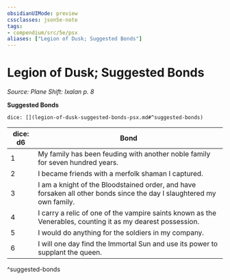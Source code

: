 ```yaml
---
obsidianUIMode: preview
cssclasses: json5e-note
tags:
- compendium/src/5e/psx
aliases: ["Legion of Dusk; Suggested Bonds"]
---
```

# Legion of Dusk; Suggested Bonds
*Source: Plane Shift: Ixalan p. 8* 

**Suggested Bonds**

`dice: [](legion-of-dusk-suggested-bonds-psx.md#^suggested-bonds)`

| dice: d6 | Bond |
|----------|------|
| 1 | My family has been feuding with another noble family for seven hundred years. |
| 2 | I became friends with a merfolk shaman I captured. |
| 3 | I am a knight of the Bloodstained order, and have forsaken all other bonds since the day I slaughtered my own family. |
| 4 | I carry a relic of one of the vampire saints known as the Venerables, counting it as my dearest possession. |
| 5 | I would do anything for the soldiers in my company. |
| 6 | I will one day find the Immortal Sun and use its power to supplant the queen. |
^suggested-bonds
